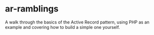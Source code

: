 # ar-ramblings
A walk through the basics of the Active Record pattern, using PHP as an example and covering how to build a simple one yourself.
